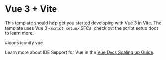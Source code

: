 # Vue 3 + Vite

This template should help get you started developing with Vue 3 in Vite. The template uses Vue 3 `<script setup>` SFCs, check out the [script setup docs](https://v3.vuejs.org/api/sfc-script-setup.html#sfc-script-setup) to learn more.

#icons 
iconify vue

Learn more about IDE Support for Vue in the [Vue Docs Scaling up Guide](https://vuejs.org/guide/scaling-up/tooling.html#ide-support).
